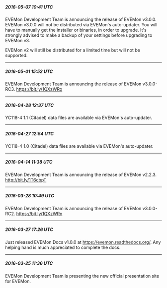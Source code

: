 ﻿##### 2016-05-07 10:41 UTC

EVEMon Development Team is announcing the release of EVEMon v3.0.0.
EVEMon v3.0.0 will not be distributed via EVEMon's auto-updater.
You will have to manually get the installer or binaries, in order to upgrade.
It's strongly advised to make a backup of your settings before upgrading to EVEMon v3.

EVEMon v2 will still be distributed for a limited time but will not be supported.

----

##### 2016-05-01 15:52 UTC

EVEMon Development Team is announcing the release of EVEMon v3.0.0-RC3. https://bit.ly/1QXzWRo

----

##### 2016-04-28 12:37 UTC

YC118-4 1.1 (Citadel) data files are available via EVEMon's auto-updater.

----

##### 2016-04-27 12:54 UTC

YC118-4 1.0 (Citadel) data files are available via EVEMon's auto-updater.

----

##### 2016-04-14 11:38 UTC

EVEMon Development Team is announcing the release of EVEMon v2.2.3. http://bit.ly/1T6cbpT

----

##### 2016-03-28 10:49 UTC

EVEMon Development Team is announcing the release of EVEMon v3.0.0-RC2. https://bit.ly/1QXzWRo

----

##### 2016-03-27 17:26 UTC

Just released EVEMon Docs v1.0.0 at https://evemon.readthedocs.org/. Any helping hand is much appreciated to complete the docs.

----

##### 2016-03-25 11:36 UTC

EVEMon Development Team is presenting the new official presentation site for EVEMon.
